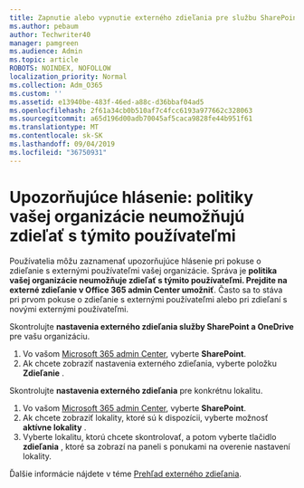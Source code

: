 ```yaml
---
title: Zapnutie alebo vypnutie externého zdieľania pre službu SharePoint
ms.author: pebaum
author: Techwriter40
manager: pamgreen
ms.audience: Admin
ms.topic: article
ROBOTS: NOINDEX, NOFOLLOW
localization_priority: Normal
ms.collection: Adm_O365
ms.custom: ''
ms.assetid: e13940be-483f-46ed-a88c-d36bbaf04ad5
ms.openlocfilehash: 2f61a34cb0b510af7c4fcc6193a977662c328063
ms.sourcegitcommit: a65d196d00adb70045af5caca9828fe44b951f61
ms.translationtype: MT
ms.contentlocale: sk-SK
ms.lasthandoff: 09/04/2019
ms.locfileid: "36750931"
---
```

# <a name="warning-message-your-organizations-policies-dont-allow-you-to-share-with-these-users"></a>Upozorňujúce hlásenie: politiky vašej organizácie neumožňujú zdieľať s týmito používateľmi

Používatelia môžu zaznamenať upozorňujúce hlásenie pri pokuse o zdieľanie s externými používateľmi vašej organizácie. Správa je **politika vašej organizácie neumožňuje zdieľať s týmito používateľmi. Prejdite na externé zdieľanie v Office 365 admin Center umožniť**. Často sa to stáva pri prvom pokuse o zdieľanie s externými používateľmi alebo pri zdieľaní s novými externými používateľmi.

Skontrolujte **nastavenia externého zdieľania služby SharePoint a OneDrive** pre vašu organizáciu.

1. Vo vašom [Microsoft 365 admin Center](https://admin.microsoft.com/AdminPortal/Home#/homepage">https://admin.microsoft.com/), vyberte **SharePoint**.
3. Ak chcete zobraziť nastavenia externého zdieľania, vyberte položku **Zdieľanie** .

Skontrolujte **nastavenia externého zdieľania** pre konkrétnu lokalitu.

1. Vo vašom [Microsoft 365 admin Center](https://admin.microsoft.com/AdminPortal/Home#/homepage">https://admin.microsoft.com/), vyberte **SharePoint**.
2. Ak chcete zobraziť lokality, ktoré sú k dispozícii, vyberte možnosť **aktívne lokality** .
3. Vyberte lokalitu, ktorú chcete skontrolovať, a potom vyberte tlačidlo **zdieľania** , ktoré sa zobrazí na paneli s ponukami na overenie nastavení lokality.

Ďalšie informácie nájdete v téme [Prehľad externého zdieľania](https://docs.microsoft.com/sharepoint/external-sharing-overview).